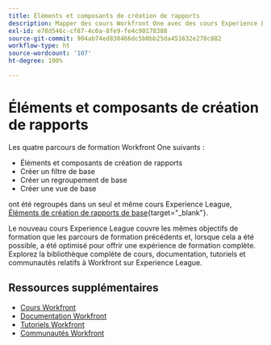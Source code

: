 ```yaml
---
title: Éléments et composants de création de rapports
description: Mapper des cours Workfront One avec des cours Experience League
exl-id: e70d546c-cf87-4c6a-8fe9-fe4c90178388
source-git-commit: 904ab74ed838466dc5b0bb25da451632e270c882
workflow-type: ht
source-wordcount: '107'
ht-degree: 100%

---
```


# Éléments et composants de création de rapports

Les quatre parcours de formation Workfront One suivants :

* Éléments et composants de création de rapports
* Créer un filtre de base
* Créer un regroupement de base
* Créer une vue de base

ont été regroupés dans un seul et même cours Experience League, [Éléments de création de rapports de base](https://experienceleague.adobe.com/?recommended=Workfront-U-1-2022.1.reporting){target="_blank"}.

Le nouveau cours Experience League couvre les mêmes objectifs de formation que les parcours de formation précédents et, lorsque cela a été possible, a été optimisé pour offrir une expérience de formation complète.  Explorez la bibliothèque complète de cours, documentation, tutoriels et communautés relatifs à Workfront sur Experience League.

## Ressources supplémentaires

* [Cours Workfront](https://experienceleague.adobe.com/?lang=fr&amp;Solution=Workfront#courses)
* [Documentation Workfront](https://experienceleague.adobe.com/docs/workfront.html?lang=fr)
* [Tutoriels Workfront](https://experienceleague.adobe.com/docs/workfront-learn/tutorials-workfront/home.html?lang=fr)
* [Communautés Workfront](https://experienceleaguecommunities.adobe.com/t5/workfront/ct-p/workfront)

